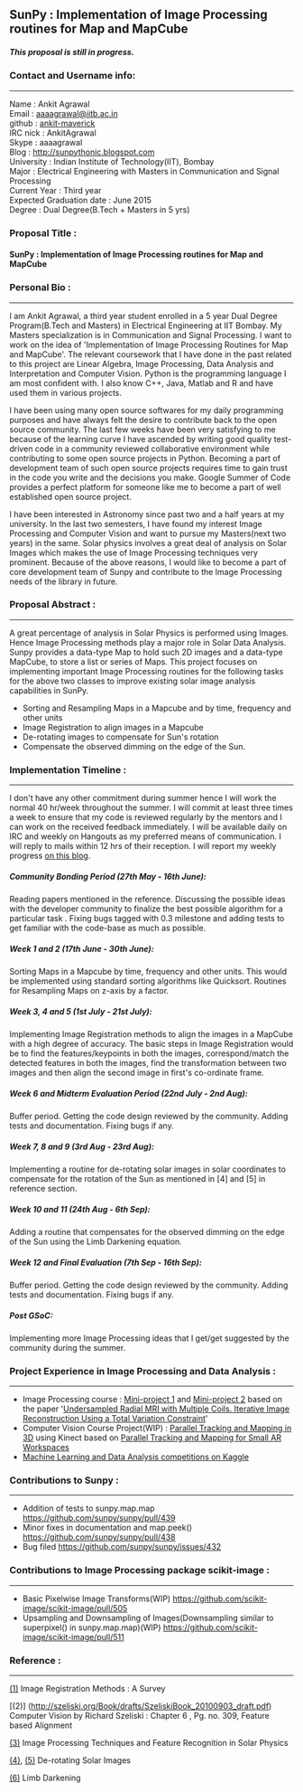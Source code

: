 ## SunPy : Implementation of Image Processing routines for Map and MapCube

##### This proposal is still in progress.

### Contact and Username info:

***

Name : Ankit Agrawal  
Email : aaaagrawal@iitb.ac.in  
github : [ankit-maverick](https://github.com/ankit-maverick)  
IRC nick : AnkitAgrawal  
Skype : aaaagrawal  
Blog : http://sunpythonic.blogspot.com  
University : Indian Institute of Technology(IIT), Bombay  
Major : Electrical Engineering with Masters in Communication and Signal Processing  
Current Year : Third year  
Expected Graduation date : June 2015  
Degree : Dual Degree(B.Tech + Masters in 5 yrs)   

### Proposal Title :

#### SunPy : Implementation of Image Processing routines for Map and MapCube

### Personal Bio :

***

I am Ankit Agrawal, a third year student enrolled in a 5 year Dual Degree Program(B.Tech and Masters) in Electrical Engineering at IIT Bombay. My Masters specialization is in Communication and Signal Processing. I want to work on the idea of 'Implementation of Image Processing Routines for Map and MapCube'. The relevant coursework that I have done in the past related to this project are Linear Algebra, Image Processing, Data Analysis and Interpretation and Computer Vision. Python is the programming language I am most confident with. I also know C++, Java, Matlab and R and have used them in various projects.  

I have been using many open source softwares for my daily programming purposes and have always felt the desire to contribute back to the open source community. The last few weeks have been very satisfying to me because of the learning curve I have ascended by writing good quality test-driven code in a community reviewed collaborative environment while contributing to some open source projects in Python. Becoming a part of development team of such open source projects requires time to gain trust in the code you write and the decisions you make. Google Summer of Code provides a perfect platform for someone like me to become a part of well established open source project.  

I have been interested in Astronomy since past two and a half years at my university. In the last two semesters, I have found my interest Image Processing and Computer Vision and want to pursue my Masters(next two years) in the same. Solar physics involves a great deal of analysis on Solar Images which makes the use of Image Processing techniques very prominent. Because of the above reasons, I would like to become a part of core development team of Sunpy and contribute to the Image Processing needs of the library in future.


### Proposal Abstract :

***

A great percentage of analysis in Solar Physics is performed using Images. Hence Image Processing methods play a major role in Solar Data Analysis. Sunpy provides a data-type Map to hold such 2D images and a data-type MapCube, to store a list or series of Maps. This project focuses on implementing important Image Processing routines for the following tasks for the above two classes to improve existing solar image analysis capabilities in SunPy.  

* Sorting and Resampling Maps in a Mapcube and by time, frequency and other units
* Image Registration to align images in a Mapcube
* De-rotating images to compensate for Sun's rotation
* Compensate the observed dimming on the edge of the Sun.

  
### Implementation Timeline :

***

I don't have any other commitment during summer hence I will work the normal 40 hr/week throughout the summer. I will commit at least three times a week to ensure that my code is reviewed regularly by the mentors and I can work on the received feedback immediately. I will be available daily on IRC and weekly on Hangouts as my preferred means of communication. I will reply to mails within 12 hrs of their reception. I will report my weekly progress [on this blog](http://sunpythonic.blogspot.in/).

##### Community Bonding Period (27th May - 16th June):
Reading papers mentioned in the reference. Discussing the possible ideas with the developer community to finalize the best possible algorithm for a particular task . Fixing bugs tagged with 0.3 milestone and adding tests to get familiar with the code-base as much as possible.

##### Week 1 and 2 (17th June - 30th June):
Sorting Maps in a Mapcube by time, frequency and other units. This would be implemented using standard sorting algorithms like Quicksort. Routines for Resampling Maps on z-axis by a factor.
 
##### Week 3, 4 and 5 (1st July - 21st July):
Implementing Image Registration methods to align the images in a MapCube with a high degree of accuracy. The basic steps in Image Registration would be to find the features/keypoints in both the images, correspond/match the detected features in both the images, find the transformation between two images and then align the second image in first's co-ordinate frame.
 
##### Week 6 and Midterm Evaluation Period (22nd July - 2nd Aug):
Buffer period. Getting the code design reviewed by the community. Adding tests and documentation. Fixing bugs if any.
 
##### Week 7, 8 and 9 (3rd Aug - 23rd Aug):
Implementing a routine for de-rotating solar images in solar coordinates to compensate for the rotation of the Sun as mentioned in [4] and [5] in reference section.
 
##### Week 10 and 11 (24th Aug - 6th Sep):
Adding a routine that compensates for the observed dimming on the edge of the Sun using the Limb Darkening equation.
 
##### Week 12 and Final Evaluation (7th Sep - 16th Sep):
Buffer period. Getting the code design reviewed by the community. Adding tests and documentation. Fixing bugs if any.  

##### Post GSoC:
Implementing more Image Processing ideas that I get/get suggested by the community during the summer.  


### Project Experience in Image Processing and Data Analysis :

***

* Image Processing course : [Mini-project 1](http://home.iitb.ac.in/~aaaagrawal/projects/ip_project1.pdf) and [Mini-project 2](http://home.iitb.ac.in/~aaaagrawal/projects/ip_project2.pdf) based on the paper '[Undersampled Radial MRI with Multiple Coils. Iterative Image Reconstruction Using a Total Variation Constraint](http://www-mrsrl.stanford.edu/studygroup/2/Files/Block_2007_Undersampled.pdf)'
* Computer Vision Course Project(WIP) : [Parallel Tracking and Mapping in 3D](https://github.com/ankit-maverick/ComputerVisionProject) using Kinect based on [Parallel Tracking and Mapping for Small AR Workspaces](http://www.robots.ox.ac.uk/~lav/Papers/klein_murray_ismar2007/klein_murray_ismar2007.pdf)
* [Machine Learning and Data Analysis competitions on Kaggle](http://www.kaggle.com/users/43981/ankit-agrawal)

### Contributions to Sunpy :

***

* Addition of tests to sunpy.map.map https://github.com/sunpy/sunpy/pull/439
* Minor fixes in documentation and map.peek() https://github.com/sunpy/sunpy/pull/438
* Bug filed https://github.com/sunpy/sunpy/issues/432

### Contributions to Image Processing package scikit-image :

***
* Basic Pixelwise Image Transforms(WIP) https://github.com/scikit-image/scikit-image/pull/505
* Upsampling and Downsampling of Images(Downsampling similar to superpixel() in sunpy.map.map)(WIP) https://github.com/scikit-image/scikit-image/pull/511  



### Reference :

***

[(1)](http://library.utia.cas.cz/prace/20030125.pdf) Image Registration Methods : A Survey  

[(2)] (http://szeliski.org/Book/drafts/SzeliskiBook_20100903_draft.pdf) Computer Vision by Richard Szeliski : Chapter 6 , Pg. no. 309, Feature based Alignment  

[(3)](http://profs.info.uaic.ro/~ancai/DIP/articole/Image%20Processing%20Techniques%20and%20Feature%20Recognition%20in%20Solar%20Physics.pdf) Image Processing Techniques and Feature Recognition in Solar Physics  

[(4)](http://hesperia.gsfc.nasa.gov/ssw/gen/idl/solar/drot_nar.pro), [(5)](http://ssrt.iszf.irk.ru/~grechnev/idl/sunrot.pro) De-rotating Solar Images  

[(6)](http://astrowww.phys.uvic.ca/~tatum/stellatm/atm6.pdf) Limb Darkening